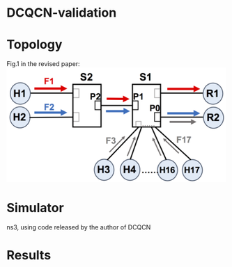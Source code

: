 # DCQCN-validation
# Topology
Fig.1 in the revised paper:
![image](https://github.com/sc20anonymous/DCQCN-validation/raw/master/topology.png)
# Simulator 
ns3, using code released by the author of DCQCN
# Results
